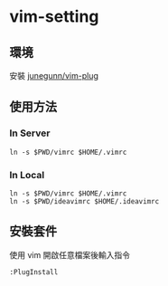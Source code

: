 # vim-setting

## 環境

安裝 [junegunn/vim-plug](https://github.com/junegunn/vim-plug)

## 使用方法

### In Server
```
ln -s $PWD/vimrc $HOME/.vimrc
```

### In Local
```
ln -s $PWD/vimrc $HOME/.vimrc
ln -s $PWD/ideavimrc $HOME/.ideavimrc
```


## 安裝套件

使用 vim 開啟任意檔案後輸入指令

```
:PlugInstall
```
